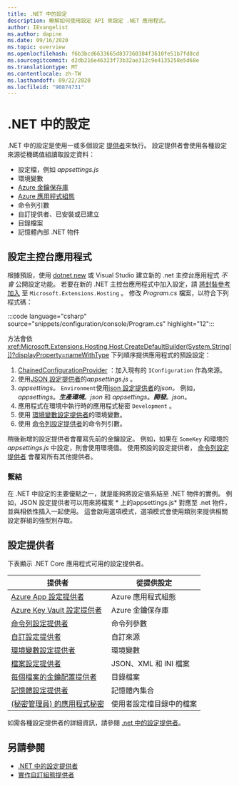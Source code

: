 ```yaml
---
title: .NET 中的設定
description: 瞭解如何使用設定 API 來設定 .NET 應用程式。
author: IEvangelist
ms.author: dapine
ms.date: 09/16/2020
ms.topic: overview
ms.openlocfilehash: f6b3bcd6633665d837360384f3610fe51b7fd8cd
ms.sourcegitcommit: d2db216e46323f73b32ae312c9e4135258e5d68e
ms.translationtype: MT
ms.contentlocale: zh-TW
ms.lasthandoff: 09/22/2020
ms.locfileid: "90874731"
---
```

# <a name="configuration-in-net"></a>.NET 中的設定

.NET 中的設定是使用一或多個設定 [提供者](#configuration-providers)來執行。 設定提供者會使用各種設定來源從機碼值組讀取設定資料：

- 設定檔，例如 *appsettings.js*
- 環境變數
- [Azure 金鑰保存庫](/azure/key-vault/general/overview)
- [Azure 應用程式組態](/azure/azure-app-configuration/overview)
- 命令列引數
- 自訂提供者、已安裝或已建立
- 目錄檔案
- 記憶體內部 .NET 物件

## <a name="configure-console-apps"></a>設定主控台應用程式

根據預設，使用 [dotnet new](../tools/dotnet-new.md) 或 Visual Studio 建立新的 .net 主控台應用程式 *不會* 公開設定功能。 若要在新的 .NET 主控台應用程式中加入設定，請 [將封裝參考加入](../tools/dotnet-add-package.md) 至 `Microsoft.Extensions.Hosting` 。 修改 *Program.cs* 檔案，以符合下列程式碼：

:::code language="csharp" source="snippets/configuration/console/Program.cs" highlight="12":::

方法會依 <xref:Microsoft.Extensions.Hosting.Host.CreateDefaultBuilder(System.String[])?displayProperty=nameWithType> 下列順序提供應用程式的預設設定：

1. [ChainedConfigurationProvider](xref:Microsoft.Extensions.Configuration.ChainedConfigurationSource) ：加入現有的 `IConfiguration` 作為來源。
1. 使用[JSON 設定提供者](configuration-providers.md#file-configuration-provider)的*appsettings.js* 。
1. *appsettings。* `Environment`使用[json 設定提供者](configuration-providers.md#file-configuration-provider)的*json。* 例如， *appsettings*。***生產環境***。*json* 和 *appsettings*。***開發***。*json*。
1. 應用程式在環境中執行時的應用程式秘密 `Development` 。
1. 使用 [環境變數設定提供者](configuration-providers.md#environment-variable-configuration-provider)的環境變數。
1. 使用 [命令列設定提供者](configuration-providers.md#command-line-configuration-provider)的命令列引數。

稍後新增的設定提供者會覆寫先前的金鑰設定。 例如，如果在 `SomeKey` 和環境的 *appsettings.js* 中設定，則會使用環境值。 使用預設的設定提供者， [命令列設定提供者](configuration-providers.md#command-line-configuration-provider) 會覆寫所有其他提供者。

### <a name="binding"></a>繫結

在 .NET 中設定的主要優點之一，就是能夠將設定值系結至 .NET 物件的實例。 例如，JSON 設定提供者可以用來將檔案 * 上的appsettings.js* 對應至 .net 物件，並與相依性插入一起使用。 這會啟用選項模式，選項模式會使用類別來提供相關設定群組的強型別存取。

## <a name="configuration-providers"></a>設定提供者

下表顯示 .NET Core 應用程式可用的設定提供者。

| 提供者                                                                                                               | 從提供設定        |
|------------------------------------------------------------------------------------------------------------------------|------------------------------------|
| [Azure App 設定提供者](/azure/azure-app-configuration/quickstart-aspnet-core-app)                          | Azure 應用程式組態            |
| [Azure Key Vault 設定提供者](/azure/key-vault/general/tutorial-net-virtual-machine)                        | Azure 金鑰保存庫                    |
| [命令列設定提供者](configuration-providers.md#command-line-configuration-provider)                  | 命令列參數            |
| [自訂設定提供者](custom-configuration-provider.md)                                                      | 自訂來源                      |
| [環境變數設定提供者](configuration-providers.md#environment-variable-configuration-provider) | 環境變數              |
| [檔案設定提供者](configuration-providers.md#file-configuration-provider)                                  | JSON、XML 和 INI 檔案           |
| [每個檔案的金鑰配置提供者](configuration-providers.md#key-per-file-configuration-provider)                  | 目錄檔案                    |
| [記憶體設定提供者](configuration-providers.md#memory-configuration-provider)                              | 記憶體內集合              |
| [ (秘密管理員) 的應用程式秘密 ](/aspnet/core/security/app-secrets)                                                      | 使用者設定檔目錄中的檔案 |

如需各種設定提供者的詳細資訊，請參閱 [.net 中的設定提供者](configuration-providers.md)。

## <a name="see-also"></a>另請參閱

- [.NET 中的設定提供者](configuration-providers.md)
- [實作自訂組態提供者](custom-configuration-provider.md)
